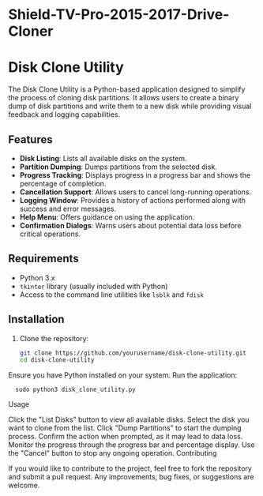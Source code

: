 # Shield-TV-Pro-2015-2017-Drive-Cloner

# Disk Clone Utility

The Disk Clone Utility is a Python-based application designed to simplify the process of cloning disk partitions. It allows users to create a binary dump of disk partitions and write them to a new disk while providing visual feedback and logging capabilities.

## Features

- **Disk Listing**: Lists all available disks on the system.
- **Partition Dumping**: Dumps partitions from the selected disk.
- **Progress Tracking**: Displays progress in a progress bar and shows the percentage of completion.
- **Cancellation Support**: Allows users to cancel long-running operations.
- **Logging Window**: Provides a history of actions performed along with success and error messages.
- **Help Menu**: Offers guidance on using the application.
- **Confirmation Dialogs**: Warns users about potential data loss before critical operations.

## Requirements

- Python 3.x
- `tkinter` library (usually included with Python)
- Access to the command line utilities like `lsblk` and `fdisk`

## Installation

1. Clone the repository:

   ```bash
   git clone https://github.com/yourusername/disk-clone-utility.git
   cd disk-clone-utility


Ensure you have Python installed on your system.
Run the application:

      sudo python3 disk_clone_utility.py



Usage

Click the "List Disks" button to view all available disks.
Select the disk you want to clone from the list.
Click "Dump Partitions" to start the dumping process.
Confirm the action when prompted, as it may lead to data loss.
Monitor the progress through the progress bar and percentage display.
Use the "Cancel" button to stop any ongoing operation.
Contributing

If you would like to contribute to the project, feel free to fork the repository and submit a pull request. 
Any improvements, bug fixes, or suggestions are welcome.



